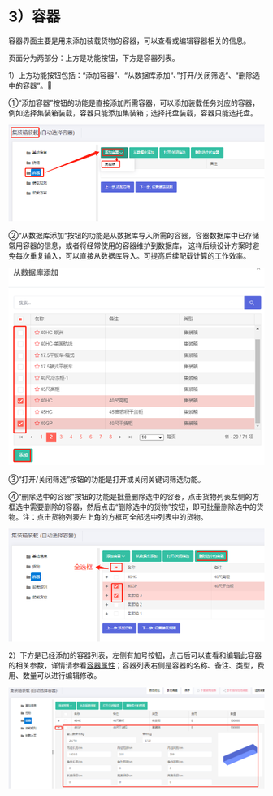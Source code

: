 # 3）容器

容器界面主要是用来添加装载货物的容器，可以查看或编辑容器相关的信息。

页面分为两部分：上方是功能按钮，下方是容器列表。

1）上方功能按钮包括：“添加容器”、“从数据库添加“、”打开/关闭筛选“、“删除选中的容器”。

①“添加容器”按钮的功能是直接添加所需容器，可以添加装载任务对应的容器，例如选择集装箱装载，容器只能添加集装箱；选择托盘装载，容器只能选托盘。

![](../../../.gitbook/assets/31.png)

②“从数据库添加“按钮的功能是从数据库导入所需的容器，容器数据库中已存储常用容器的信息，或者将经常使用的容器维护到数据库，
这样后续设计方案时避免每次重复输入，可以直接从数据库导入。可提高后续配载计算的工作效率。

![](../../../.gitbook/assets/32.png)

③“打开/关闭筛选”按钮的功能是打开或关闭关键词筛选功能。

④“删除选中的容器”按钮的功能是批量删除选中的容器，点击货物列表左侧的方框选中需要删除的容器，然后点击“删除选中的货物”按钮，即可批量删除选中的货物。注：点击货物列表左上角的方框可全部选中列表中的货物。

![](../../../.gitbook/assets/33.png)

2）下方是已经添加的容器列表，左侧有加号按钮，点击后可以查看和编辑此容器的相关参数，详情请参看[容器属性](https://doc.zhuangxiang.com/page/container/property.html)；容器列表右侧是容器的名称、备注、类型，费用、数量可以进行编辑修改。

![](../../../.gitbook/assets/34%20%281%29.png)



